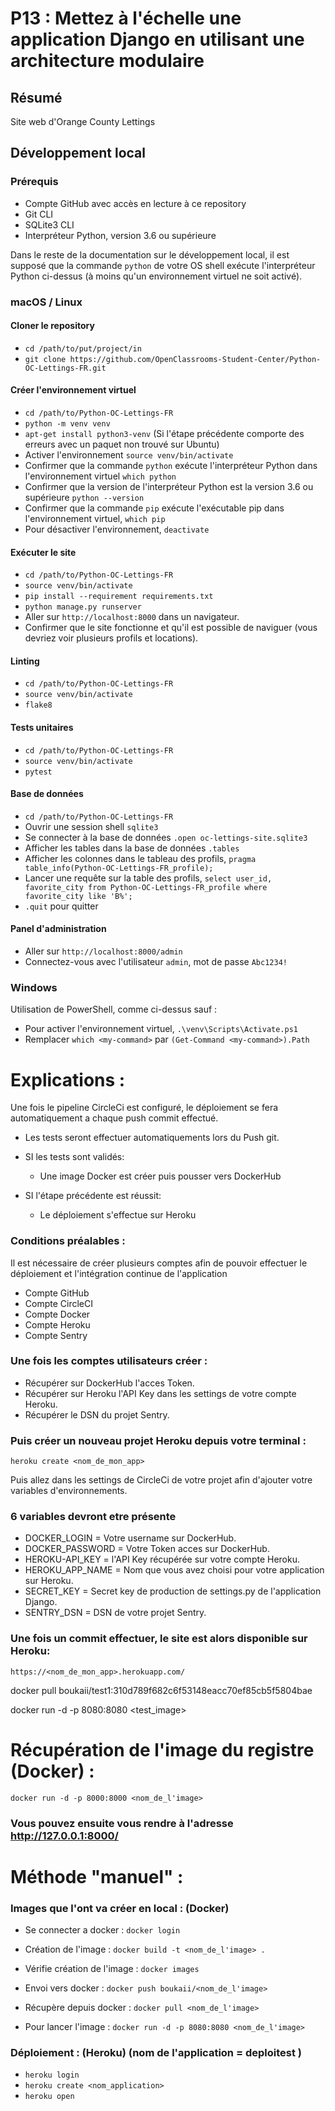 # P13 : Mettez à l'échelle une application Django en utilisant une architecture modulaire






## Résumé

Site web d'Orange County Lettings

## Développement local

### Prérequis

- Compte GitHub avec accès en lecture à ce repository
- Git CLI
- SQLite3 CLI
- Interpréteur Python, version 3.6 ou supérieure

Dans le reste de la documentation sur le développement local, il est supposé que la commande `python` de votre OS shell exécute l'interpréteur Python ci-dessus (à moins qu'un environnement virtuel ne soit activé).

### macOS / Linux

#### Cloner le repository

- `cd /path/to/put/project/in`
- `git clone https://github.com/OpenClassrooms-Student-Center/Python-OC-Lettings-FR.git`

#### Créer l'environnement virtuel

- `cd /path/to/Python-OC-Lettings-FR`
- `python -m venv venv`
- `apt-get install python3-venv` (Si l'étape précédente comporte des erreurs avec un paquet non trouvé sur Ubuntu)
- Activer l'environnement `source venv/bin/activate`
- Confirmer que la commande `python` exécute l'interpréteur Python dans l'environnement virtuel
`which python`
- Confirmer que la version de l'interpréteur Python est la version 3.6 ou supérieure `python --version`
- Confirmer que la commande `pip` exécute l'exécutable pip dans l'environnement virtuel, `which pip`
- Pour désactiver l'environnement, `deactivate`

#### Exécuter le site

- `cd /path/to/Python-OC-Lettings-FR`
- `source venv/bin/activate`
- `pip install --requirement requirements.txt`
- `python manage.py runserver`
- Aller sur `http://localhost:8000` dans un navigateur.
- Confirmer que le site fonctionne et qu'il est possible de naviguer (vous devriez voir plusieurs profils et locations).

#### Linting

- `cd /path/to/Python-OC-Lettings-FR`
- `source venv/bin/activate`
- `flake8`

#### Tests unitaires

- `cd /path/to/Python-OC-Lettings-FR`
- `source venv/bin/activate`
- `pytest`

#### Base de données

- `cd /path/to/Python-OC-Lettings-FR`
- Ouvrir une session shell `sqlite3`
- Se connecter à la base de données `.open oc-lettings-site.sqlite3`
- Afficher les tables dans la base de données `.tables`
- Afficher les colonnes dans le tableau des profils, `pragma table_info(Python-OC-Lettings-FR_profile);`
- Lancer une requête sur la table des profils, `select user_id, favorite_city from
  Python-OC-Lettings-FR_profile where favorite_city like 'B%';`
- `.quit` pour quitter

#### Panel d'administration

- Aller sur `http://localhost:8000/admin`
- Connectez-vous avec l'utilisateur `admin`, mot de passe `Abc1234!`

### Windows

Utilisation de PowerShell, comme ci-dessus sauf :

- Pour activer l'environnement virtuel, `.\venv\Scripts\Activate.ps1` 
- Remplacer `which <my-command>` par `(Get-Command <my-command>).Path`










# Explications :


Une fois le pipeline CircleCi est configuré, le déploiement se fera automatiquement a chaque push commit effectué.

- Les tests seront effectuer automatiquements lors du Push git.

- SI les tests sont validés:
  - Une image Docker est créer puis pousser vers DockerHub

- SI l'étape précédente est réussit:
  - Le déploiement s'effectue sur Heroku

    
    
### Conditions préalables :



Il est nécessaire de créer plusieurs comptes afin de pouvoir effectuer le déploiement et l'intégration continue de l'application

- Compte GitHub
- Compte CircleCI
- Compte Docker
- Compte Heroku
- Compte Sentry




### Une fois les comptes utilisateurs créer :


- Récupérer sur DockerHub l'acces Token.
- Récupérer sur Heroku l'API Key dans les settings de votre compte Heroku.
- Récupérer le DSN du projet Sentry.


### Puis créer un nouveau projet Heroku depuis votre terminal :

`heroku create <nom_de_mon_app>`

Puis allez dans les settings de CircleCi de votre projet afin d'ajouter votre variables d'environnements.

### 6 variables devront etre présente

- DOCKER_LOGIN = Votre username sur DockerHub.
- DOCKER_PASSWORD = Votre Token acces sur DockerHub.
- HEROKU-API_KEY = l'API Key récupérée sur votre compte Heroku.
- HEROKU_APP_NAME = Nom que vous avez choisi pour votre application sur Heroku.
- SECRET_KEY = Secret key de production de settings.py de l'application Django.
- SENTRY_DSN = DSN de votre projet Sentry.


### Une fois un commit effectuer, le site est alors disponible sur Heroku:

`https://<nom_de_mon_app>.herokuapp.com/`




docker pull boukaii/test1:310d789f682c6f53148eacc70ef85cb5f5804bae
  


docker run -d -p 8080:8080 <test_image>

# Récupération de l'image du registre (Docker) :


`docker run -d -p 8000:8000 <nom_de_l'image>`

### Vous pouvez ensuite vous rendre à l'adresse http://127.0.0.1:8000/













# Méthode "manuel" :



### Images que l'ont va créer en local : (Docker)


- Se connecter a docker :
`docker login`           

- Création de l'image :
`docker build -t <nom_de_l'image> .`    

- Vérifie création de l'image :
`docker images`  

 - Envoi vers docker :
`docker push boukaii/<nom_de_l'image>`  

 - Récupère depuis docker :
`docker pull <nom_de_l'image>`     

- Pour lancer l'image :
`docker run -d -p 8080:8080 <nom_de_l'image>`

   

###  Déploiement :  (Heroku) (nom de l'application =  deploitest )

- `heroku login`
- `heroku create <nom_application>`
- `heroku open`



